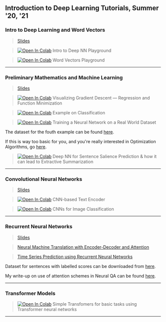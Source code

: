 ## Introduction to Deep Learning Tutorials, Summer '20, '21

### Intro to Deep Learning and Word Vectors

> [Slides](https://docs.google.com/presentation/d/1KLXUDtq3OwYkcSmLKsl3ZirIj8eXJODS-razdfQVGeY/edit?usp=sharing)

> [![Open In Colab](https://colab.research.google.com/assets/colab-badge.svg)](https://colab.research.google.com/github/sayarghoshroy/Intro_to_DL_tutorial/blob/master/Intro_to_Deep_Neural_Networks.ipynb)  Intro to Deep NN Playground

> [![Open In Colab](https://colab.research.google.com/assets/colab-badge.svg)](https://colab.research.google.com/github/sayarghoshroy/Intro_to_DL_tutorial/blob/master/Word_Embeddings.ipynb)  Word Vectors Playground

---

### Preliminary Mathematics and Machine Learning

> [Slides](https://docs.google.com/presentation/d/1OqxR1O218ZUkUeSNgo7c46HMHms2PyiRWw8SWFgqLF4/edit?usp=sharing)

> [![Open In Colab](https://colab.research.google.com/assets/colab-badge.svg)](https://colab.research.google.com/github/sayarghoshroy/Intro_to_DL_tutorial/blob/master/regression_%26_minimization.ipynb)  Visualizing Gradient Descent — Regression and Function Minimization

> [![Open In Colab](https://colab.research.google.com/assets/colab-badge.svg)](https://colab.research.google.com/github/sayarghoshroy/Intro_to_DL_tutorial/blob/master/classification.ipynb)  Example on Classification

> [![Open In Colab](https://colab.research.google.com/assets/colab-badge.svg)](https://colab.research.google.com/github/sayarghoshroy/Intro_to_DL_tutorial/blob/master/training_a_neural_network.ipynb) Training a Neural Network on a Real World Dataset

The dataset for the fouth example can be found [here](https://archive.ics.uci.edu/ml/datasets/Concrete+Compressive+Strength).

If this is way too basic for you, and you're really interested in Optimization Algorithms, go [here](https://github.com/sayarghoshroy/Optimization_and_Learning).

> [![Open In Colab](https://colab.research.google.com/assets/colab-badge.svg)](https://colab.research.google.com/github/sayarghoshroy/Summarization/blob/master/summarization_model.ipynb) Deep NN for Sentence Salience Prediction & how it can lead to Extractive Summarization

---

### Convolutional Neural Networks

> [Slides](https://docs.google.com/presentation/d/19e5bHn3zfcfQB8UyiAw9LFDGniOA5oskLBFZ1EcnIWQ/edit?usp=sharing)

> [![Open In Colab](https://colab.research.google.com/assets/colab-badge.svg)](https://colab.research.google.com/github/sayarghoshroy/Intro_to_DL_tutorial/blob/master/CNN_Text_classification.ipynb) CNN-based Text Encoder

> [![Open In Colab](https://colab.research.google.com/assets/colab-badge.svg)](https://colab.research.google.com/github/sayarghoshroy/Intro_to_DL_tutorial/blob/master/CNN_image_Classification.ipynb) CNNs for Image Classification

---

### Recurrent Neural Networks

> [Slides](https://docs.google.com/presentation/d/10QvPP7UDaX24Spypa_KligcsCUn2ME6bHKYXbTFdiko/edit?usp=sharing)

> [Neural Machine Translation with Encoder-Decoder and Attention](https://github.com/sayarghoshroy/Neural_Machine_Translation)

> [Time Series Prediction using Recurrent Neural Networks](https://github.com/sayarghoshroy/Recurrent_NN_Modelling)

Dataset for sentences with labelled scores can be downloaded from [here](https://drive.google.com/file/d/1WpydthiqqUDYsWx7KqfA0-nlQ6XNZWz6/view?usp=sharing).

My write-up on use of attention schemes in Neural QA can be found [here](https://docs.google.com/document/d/1K7lPsVtBF60O-dfFzQK-1oyB-uynuEokgqMQkyr5YC0/edit?usp=sharing).

---

### Transformer Models

> [![Open In Colab](https://colab.research.google.com/assets/colab-badge.svg)](https://colab.research.google.com/github/sayarghoshroy/Intro_to_DL_tutorial/blob/master/classification_test_bench.ipynb) Simple Transfomers for basic tasks using Transformer neural networks

---

